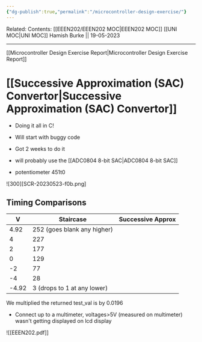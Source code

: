 ```yaml
---
{"dg-publish":true,"permalink":"/microcontroller-design-exercise/"}
---
```


Related: 
Contents: [[EEEN202/EEEN202 MOC\|EEEN202 MOC]]
[[UNI MOC\|UNI MOC]]
Hamish Burke || 19-05-2023
***

[[Microcontroller Design Exercise Report\|Microcontroller Design Exercise Report]]


# [[Successive Approximation (SAC) Convertor\|Successive Approximation (SAC) Convertor]]

- Doing it all in C!
- Will start with buggy code
- Got 2 weeks to do it
- will probably use the [[ADC0804 8-bit SAC\|ADC0804 8-bit SAC]]

- potentiometer 451t0


![300][SCR-20230523-f0b.png]

## Timing Comparisons

| V     | Staircase                   | Successive Approx |
| ----- | --------------------------- | ----------------- |
| 4.92  | 252 (goes blank any higher) |                   |
| 4     | 227                         |                   |
| 2     | 177                         |                   |
| 0     | 129                         |                   |
| -2    | 77                          |                   |
| -4    | 28                          |                   |
| -4.92 | 3 (drops to 1 at any lower) |                   |

We multiplied the returned test_val is by 0.0196
- Connect up to a multimeter, voltages>5V (measured on multimeter) wasn't getting displayed on lcd display


![[EEEN202.pdf]]
